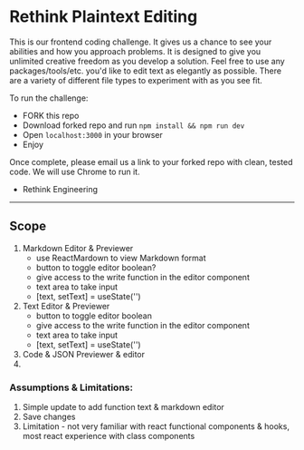 # Rethink Plaintext Editing

This is our frontend coding challenge. It gives us a chance to see your abilities and how you approach problems. It is designed to give you unlimited creative freedom as you develop a solution. Feel free to use any packages/tools/etc. you'd like to edit text as elegantly as possible. There are a variety of different file types to experiment with as you see fit.

To run the challenge:

- FORK this repo
- Download forked repo and run `npm install && npm run dev`
- Open `localhost:3000` in your browser
- Enjoy

Once complete, please email us a link to your forked repo with clean, tested code. We will use Chrome to run it.

- Rethink Engineering

--- 
## Scope 
1. Markdown Editor & Previewer
    - use ReactMardown to view Markdown format
    - button to toggle editor boolean?
    - give access to the write function in the editor component
    - text area to take input
    - [text, setText] = useState('')
2. Text Editor & Previewer
    - button to toggle editor boolean
    - give access to the write function in the editor component
    - text area to take input
    - [text, setText] = useState('')
3. Code & JSON Previewer & editor
4. 

### Assumptions & Limitations:
1. Simple update to add function text & markdown editor
2. Save changes
3. Limitation - not very familiar with react functional components & hooks, most react experience with class components